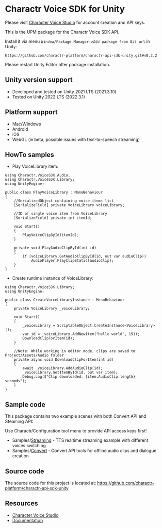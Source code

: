 Charactr Voice SDK for Unity
===========
Please visit [Character Voice Studio](https://charactr.com/studio) for account creation and API keys.

This is the UPM package for the Charactr Voice SDK API.

Install it via menu `Window/Package Manager->Add package from Git url` in Unity:
```
https://github.com/charactr-platform/charactr-api-sdk-unity.git#v0.2.2
```
Please restart Unity Editor after package installation.

## Unity version support

- Developed and tested on Unity 2021 LTS (2021.3.10)
- Tested on Unity 2022 LTS (2022.3.1)

## Platform support

- Mac/Windows
- Android
- iOS
- WebGL (in beta, possible issues with text-to-speech streaming)

## HowTo samples

* Play VoiceLibrary item:
```
using Charactr.VoiceSDK.Audio;
using Charactr.VoiceSDK.Library;
using UnityEngine;

public class PlayVoiceLibrary : MonoBehaviour
{
    //SerializedObject containing voice items list
    [SerializeField] private VoiceLibrary voiceLibrary;

    //ID of single voice item from VoiceLibrary
    [SerializeField] private int itemId;
    
    void Start()
    {
        PlayVoiceClipById(itemId);
    }

    private void PlayAudioClipById(int id)
    {
        if (voiceLibrary.GetAudioClipById(id, out var audioClip))
            AudioPlayer.PlayClipStatic(audioClip);
    }
}
```
* Create runtime instance of VoiceLibrary:
```
using Charactr.VoiceSDK.Library;
using UnityEngine;

public class CreateVoiceLibraryInstance : MonoBehaviour
{
    private VoiceLibrary _voiceLibrary;
    
    void Start()
    {
        _voiceLibrary = ScriptableObject.CreateInstance<VoiceLibrary>();
        var id = _voiceLibrary.AddNewItem("Hello world", 151);
        DownloadClipForItem(id);
    }

    //Note: While working in editor mode, clips are saved to Project/Assets/Audio folder
    private async void DownloadClipForItem(int id)
    {
        await _voiceLibrary.AddAudioClip(id);
        _voiceLibrary.GetItemById(id, out var item);
        Debug.Log($"Clip downloaded: {item.AudioClip.length} seconds");
    }
}
```

## Sample code

This package contains two example scenes with both Convert API and Steaming API:

Use Charactr/Configuration tool menu to provide API access keys first!</i>

* Samples/[Streaming](https://github.com/charactr-platform/charactr-api-sdk-unity/tree/main/Samples~/Streaming) - TTS realtime streaming example with different voices switching
* Samples/[Convert](https://github.com/charactr-platform/charactr-api-sdk-unity/tree/main/Samples~/Convert) - Convert API tools for offline audio clips and dialogue creation

## Source code

The source code for this project is located at:
https://github.com/charactr-platform/charactr-api-sdk-unity

## Resources

* [Character Voice Studio](https://charactr.com/studio)
* [Documentation](https://docs.api.charactr.com/reference/about)
